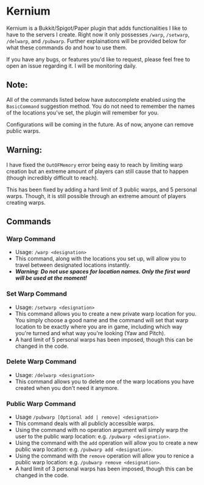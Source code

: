# Kernium
Kernium is a Bukkit/Spigot/Paper plugin that adds functionalities I like to have to the servers I create. Right now it only possesses `/warp`, `/setwarp`, `/delwarp`, and `/pubwarp`. Further explainations will be provided below for what these commands do and how to use them. 

If you have any bugs, or features you'd like to request, please feel free to open an issue regarding it. I will be monitoring daily.

## Note: 
All of the commands listed below have autocomplete enabled using the `BasicCommand` suggestion method. You do not need to remember the names of the locations you've set, the plugin will remember for you.

Configurations will be coming in the future. As of now, anyone can remove public warps.

## Warning:
I have fixed the `OutOFMemory` error being easy to reach by limiting warp creation but an extreme amount of players can still cause that to happen (though incredibly difficult to reach).

This has been fixed by adding a hard limit of 3 public warps, and 5 personal warps. Though, it is still possible through an extreme amount of players creating warps.

## Commands

### Warp Command
- Usage: `/warp <designation>`
- This command, along with the locations you set up, will allow you to travel between designated locations instantly.
- _**Warning**: **Do not use spaces for location names. Only the first word will be used at the moment!**_

### Set Warp Command
- Usage: `/setwarp <designation>`
- This command allows you to create a new private warp location for you. You simply choose a good name and the command will set that warp location to be exactly where you are in game, including which way you're turned and what way you're looking (Yaw and Pitch).
- A hard limit of 5 personal warps has been imposed, though this can be changed in the code.

### Delete Warp Command
- Usage: `/delwarp <designation>`
- This command allows you to delete one of the warp locations you have created when you don't need it anymore. 

### Public Warp Command
- Usage `/pubwarp [Optional add | remove] <designation>`
- This command deals with all publicly accessible warps. 
- Using the command with no operation argument will simply warp the user to the public warp location: e.g. `/pubwarp <designation>`.
- Using the command with the `add` operation will allow you to create a new public warp location: e.g. `/pubwarp add <designation>`.
- Using the command with the `remove` operation will allow you to renice a public warp location: e.g. `/pubwarp remove <designation>`.
- A hard limit of 3 personal warps has been imposed, though this can be changed in the code.
